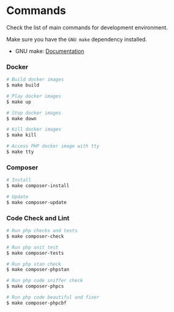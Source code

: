 # Commands

Check the list of main commands for development environment.

Make sure you have the `GNU make` dependency installed.
- GNU make: [Documentation](https://www.gnu.org/software/make/manual/make.html)

### Docker
```bash
# Build docker images
$ make build

# Play docker images
$ make up

# Stop docker images
$ make down

# Kill docker images
$ make kill

# Access PHP docker image with tty
$ make tty
```

### Composer
```bash
# Install
$ make composer-install

# Update
$ make composer-update
```

### Code Check and Lint
```bash
# Run php checks and tests
$ make composer-check

# Run php unit test
$ make composer-tests

# Run php stan check
$ make composer-phpstan

# Run php code sniffer check
$ make composer-phpcs

# Run php code beautiful and fixer
$ make composer-phpcbf
```
